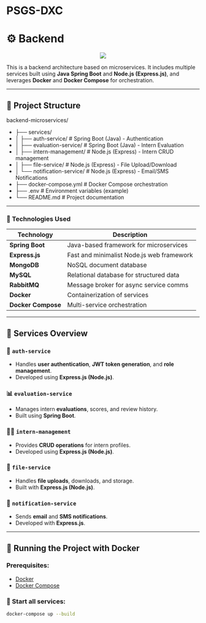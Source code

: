 # PSGS-DXC

# ⚙️ Backend

<div align="center">
    <img src="https://skillicons.dev/icons?i=nodejs,javascript,express,mongodb,java,rabbitmq,mysql,npm,spring,docker,github" /><br>
</div>

This is a backend architecture based on microservices. It includes multiple services built using **Java Spring Boot** and **Node.js (Express.js)**, and leverages **Docker** and **Docker Compose** for orchestration.

---

## 📁 Project Structure

backend-microservices/
- ├── services/
- │ ├── auth-service/ # Spring Boot (Java) - Authentication
- │ ├── evaluation-service/ # Spring Boot (Java) - Intern Evaluation
- │ ├── intern-management/ # Node.js (Express) - Intern CRUD management
- │ ├── file-service/ # Node.js (Express) - File Upload/Download
- │ └── notification-service/ # Node.js (Express) - Email/SMS Notifications
- ├── docker-compose.yml # Docker Compose orchestration
- ├── .env # Environment variables (example)
- └── README.md # Project documentation



---

### 🧱 Technologies Used


| Technology        | Description                                |
|-------------------|--------------------------------------------|
| **Spring Boot**   | Java-based framework for microservices     |
| **Express.js**    | Fast and minimalist Node.js web framework  |
| **MongoDB**       | NoSQL document database                    |
| **MySQL**         | Relational database for structured data    |
| **RabbitMQ**      | Message broker for async service comms     |
| **Docker**        | Containerization of services               |
| **Docker Compose**| Multi-service orchestration                |

---

## 🚀 Services Overview

### 🔐 `auth-service`
- Handles **user authentication**, **JWT token generation**, and **role management**.
- Developed using **Express.js (Node.js)**.

### 📊 `evaluation-service`
- Manages intern **evaluations**, scores, and review history.
- Built using **Spring Boot**.

### 👨‍💼 `intern-management`
- Provides **CRUD operations** for intern profiles.
- Developed using **Express.js (Node.js)**.

### 📁 `file-service`
- Handles **file uploads**, downloads, and storage.
- Built with **Express.js (Node.js)**.

### 📢 `notification-service`
- Sends **email** and **SMS notifications**.
- Developed with **Express.js**.

---

## 🐳 Running the Project with Docker

### Prerequisites:
- [Docker](https://www.docker.com/)
- [Docker Compose](https://docs.docker.com/compose/)

### 🧪 Start all services:
```bash
docker-compose up --build
